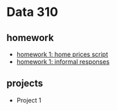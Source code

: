 # Data 310

## homework
- [homework 1: home prices script](https://github.com/aehilla/data310_spring2021/blob/main/homework1_homeprices.py)
- [homework 1: informal responses](https://github.com/aehilla/data310_spring2021/blob/main/homework1_responses.md)

## projects
 - Project 1 

